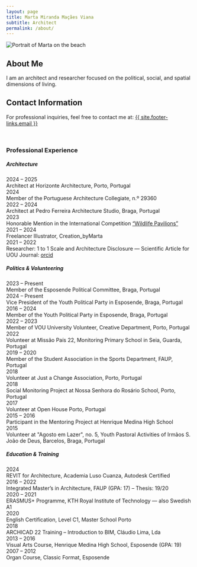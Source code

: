 ```yaml
---
layout: page
title: Marta Miranda Maçães Viana
subtitle: Architect
permalink: /about/
---
```


<div class="row pt-3 align-items-end"> 
  <div class="col-lg-7">
    <img src="{{site.baseurl}}/assets/images/marta_on_the_beach.webp" 
         class="img-fluid h-100" 
         style="object-fit: contain;" 
         alt="Portrait of Marta on the beach">
  </div>

  <div class="col-lg-5 d-flex flex-column justify-content-end">
    <div>
      <h2 class="mb-0">About Me</h2>
      <p class="mb-0">
        I am an architect and researcher focused on the political, social, and spatial dimensions of living.
      </p>
      <h2 class="mt-0 mb-0">Contact Information</h2>
      <p class="mt-1">
        For professional inquiries, feel free to contact me at: 
        <a href="mailto:{{ site.footer-links.email }}">{{ site.footer-links.email }}</a>
      </p>
    </div>
  </div>
</div>


<br/>

<section class="my-4">
  <h3 class="fw-bold">Professional Experience</h3>

  <h5 class="mt-5 mb-4 lh-base">Architecture</h5>

  <div class="mb-3 d-flex">
    <div class="fw-bold me-3" style="min-width: 150px;">2024 – 2025</div>
    <div>Architect at Horizonte Architecture, Porto, Portugal</div>
  </div>
  
  <div class="mb-3 d-flex">
    <div class="fw-bold me-3" style="min-width: 150px;">2024</div>
    <div>Member of the Portuguese Architecture Collegiate, n.º 29360</div>
  </div>

  <div class="mb-3 d-flex">
    <div class="fw-bold me-3" style="min-width: 150px;">2022 – 2024</div>
    <div>Architect at Pedro Ferreira Architecture Studio, Braga, Portugal</div>
  </div>

  <div class="mb-3 d-flex">
    <div class="fw-bold me-3" style="min-width: 150px;">2023</div>
    <div>
      Honorable Mention in the International Competition 
      <a href="https://www.terravivacompetitions.com/wildlife-pavilions-competition-results-2023/" target="_blank">“Wildlife Pavilions”</a>
    </div>
  </div>

  <div class="mb-3 d-flex">
    <div class="fw-bold me-3" style="min-width: 150px;">2021 – 2024</div>
    <div>Freelancer Illustrator, Creation_byMarta</div>
  </div>

  <div class="mb-3 d-flex">
    <div class="fw-bold me-3" style="min-width: 150px;">2021 – 2022</div>
    <div>
      Researcher: 1 to 1 Scale and Architecture Disclosure — Scientific Article for UOU Journal: 
      <a href="https://orcid.org/0000-0002-9994-7610" target="_blank">orcid</a>
    </div>
  </div>

  <h5 class="mt-5 mb-4 lh-base">Politics & Volunteering</h5>

  <div class="mb-3 d-flex">
    <div class="fw-bold me-3" style="min-width: 150px;">2023 – Present</div>
    <div>Member of the Esposende Political Committee, Braga, Portugal</div>
  </div>

  <div class="mb-3 d-flex">
    <div class="fw-bold me-3" style="min-width: 150px;">2024 – Present</div>
    <div>Vice President of the Youth Political Party in Esposende, Braga, Portugal</div>
  </div>

  <div class="mb-3 d-flex">
    <div class="fw-bold me-3" style="min-width: 150px;">2016 – 2024</div>
    <div>Member of the Youth Political Party in Esposende, Braga, Portugal</div>
  </div>

  <div class="mb-3 d-flex">
    <div class="fw-bold me-3" style="min-width: 150px;">2022 – 2023</div>
    <div>Member of VOU University Volunteer, Creative Department, Porto, Portugal</div>
  </div>

  <div class="mb-3 d-flex">
    <div class="fw-bold me-3" style="min-width: 150px;">2022</div>
    <div>Volunteer at Missão País 22, Monitoring Primary School in Seia, Guarda, Portugal</div>
  </div>

  <div class="mb-3 d-flex">
    <div class="fw-bold me-3" style="min-width: 150px;">2019 – 2020</div>
    <div>Member of the Student Association in the Sports Department, FAUP, Portugal</div>
  </div>

  <div class="mb-3 d-flex">
    <div class="fw-bold me-3" style="min-width: 150px;">2018</div>
    <div>Volunteer at Just a Change Association, Porto, Portugal</div>
  </div>

  <div class="mb-3 d-flex">
    <div class="fw-bold me-3" style="min-width: 150px;">2018</div>
    <div>Social Monitoring Project at Nossa Senhora do Rosário School, Porto, Portugal</div>
  </div>

  <div class="mb-3 d-flex">
    <div class="fw-bold me-3" style="min-width: 150px;">2017</div>
    <div>Volunteer at Open House Porto, Portugal</div>
  </div>

  <div class="mb-3 d-flex">
    <div class="fw-bold me-3" style="min-width: 150px;">2015 – 2016</div>
    <div>Participant in the Mentoring Project at Henrique Medina High School</div>
  </div>

  <div class="mb-3 d-flex">
    <div class="fw-bold me-3" style="min-width: 150px;">2015</div>
    <div>Volunteer at "Agosto em Lazer", no. 5, Youth Pastoral Activities of Irmãos S. João de Deus, Barcelos, Braga, Portugal</div>
  </div>

  <h5 class="mt-5 mb-4 lh-base">Education & Training</h5>

  <div class="mb-3 d-flex">
    <div class="fw-bold me-3" style="min-width: 150px;">2024</div>
    <div>REVIT for Architecture, Academia Luso Cuanza, Autodesk Certified</div>
  </div>

  <div class="mb-3 d-flex">
    <div class="fw-bold me-3" style="min-width: 150px;">2016 – 2022</div>
    <div>Integrated Master’s in Architecture, FAUP (GPA: 17) – Thesis: 19/20</div>
  </div>

  <div class="mb-3 d-flex">
    <div class="fw-bold me-3" style="min-width: 150px;">2020 – 2021</div>
    <div>ERASMUS+ Programme, KTH Royal Institute of Technology — also Swedish A1</div>
  </div>

  <div class="mb-3 d-flex">
    <div class="fw-bold me-3" style="min-width: 150px;">2020</div>
    <div>English Certification, Level C1, Master School Porto</div>
  </div>

  <div class="mb-3 d-flex">
    <div class="fw-bold me-3" style="min-width: 150px;">2018</div>
    <div>ARCHICAD 22 Training – Introduction to BIM, Cláudio Lima, Lda</div>
  </div>

  <div class="mb-3 d-flex">
    <div class="fw-bold me-3" style="min-width: 150px;">2013 – 2016</div>
    <div>Visual Arts Course, Henrique Medina High School, Esposende (GPA: 19)</div>
  </div>

  <div class="mb-3 d-flex">
    <div class="fw-bold me-3" style="min-width: 150px;">2007 – 2012</div>
    <div>Organ Course, Classic Format, Esposende</div>
  </div>
</section>

